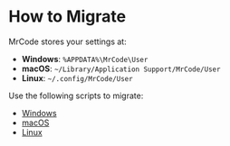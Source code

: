 How to Migrate
==============

MrCode stores your settings at:

- __Windows__: `%APPDATA%\MrCode\User`
- __macOS__: `~/Library/Application Support/MrCode/User`
- __Linux__: `~/.config/MrCode/User`

Use the following scripts to migrate:

- [Windows](./docs/migrate/windows.md)
- [macOS](./docs/migrate/macos.md)
- [Linux](./docs/migrate/linux.md)
